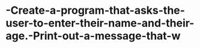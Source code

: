 # -Create-a-program-that-asks-the-user-to-enter-their-name-and-their-age.-Print-out-a-message-that-w